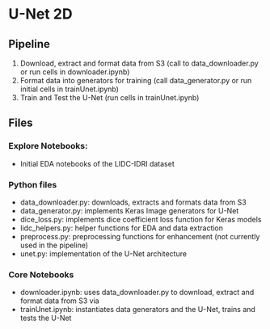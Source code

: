 # U-Net 2D

## Pipeline
1. Download, extract and format data from S3 (call to data_downloader.py or run cells in downloader.ipynb) 
2. Format data into generators for training (call data_generator.py or run initial cells in trainUnet.ipynb) 
3. Train and Test the U-Net (run cells in trainUnet.ipynb) 

## Files

### Explore Notebooks: 
- Initial EDA notebooks of the LIDC-IDRI dataset 

### Python files
- data_downloader.py: downloads, extracts and formats data from S3
- data_generator.py: implements Keras Image generators for U-Net
- dice_loss.py: implements dice coefficient loss function for Keras models
- lidc_helpers.py: helper functions for EDA and data extraction
- preprocess.py: preprocessing functions for enhancement (not currently used in the pipeline)
- unet.py: implementation of the U-Net architecture 


### Core Notebooks
- downloader.ipynb: uses data_downloader.py to download, extract and format data from S3 via 
- trainUnet.ipynb: instantiates data generators and the U-Net, trains and tests the U-Net



